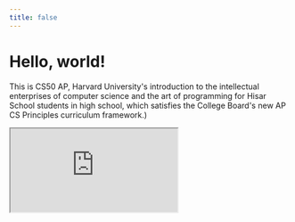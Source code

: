 ```yaml
---
title: false
---
```


# Hello, world!

This is CS50 AP, Harvard University's introduction to the intellectual enterprises of computer science and the art of programming for Hisar School students in high school, which satisfies the College Board's new AP CS Principles curriculum framework.)

<iframe src="https://www.youtube.com/embed/tZxLMIk_SaY?playlist=GAB6Gm7pTTA"></iframe>
